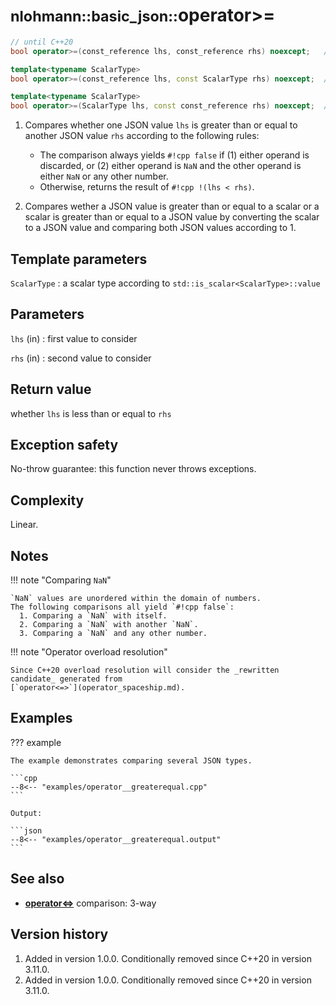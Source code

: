 # <small>nlohmann::basic_json::</small>operator>=

```cpp
// until C++20
bool operator>=(const_reference lhs, const_reference rhs) noexcept;   // (1)

template<typename ScalarType>
bool operator>=(const_reference lhs, const ScalarType rhs) noexcept;  // (2)

template<typename ScalarType>
bool operator>=(ScalarType lhs, const const_reference rhs) noexcept;  // (2)
```

1. Compares whether one JSON value `lhs` is greater than or equal to another JSON value `rhs`
   according to the following rules:
    - The comparison always yields `#!cpp false` if (1) either operand is discarded, or (2) either
      operand is `NaN` and the other operand is either `NaN` or any other number.
    - Otherwise, returns the result of `#!cpp !(lhs < rhs)`.

2. Compares wether a JSON value is greater than or equal to a scalar or a scalar is greater than or
   equal to a JSON value by converting the scalar to a JSON value and comparing both JSON values
   according to 1.

## Template parameters

`ScalarType`
:   a scalar type according to `std::is_scalar<ScalarType>::value`

## Parameters

`lhs` (in)
:   first value to consider 

`rhs` (in)
:   second value to consider 

## Return value

whether `lhs` is less than or equal to `rhs`

## Exception safety

No-throw guarantee: this function never throws exceptions.

## Complexity

Linear.

## Notes

!!! note "Comparing `NaN`"

    `NaN` values are unordered within the domain of numbers.
    The following comparisons all yield `#!cpp false`:
      1. Comparing a `NaN` with itself.
      2. Comparing a `NaN` with another `NaN`.
      3. Comparing a `NaN` and any other number.

!!! note "Operator overload resolution"

    Since C++20 overload resolution will consider the _rewritten candidate_ generated from
    [`operator<=>`](operator_spaceship.md).

## Examples

??? example

    The example demonstrates comparing several JSON types.
        
    ```cpp
    --8<-- "examples/operator__greaterequal.cpp"
    ```
    
    Output:
    
    ```json
    --8<-- "examples/operator__greaterequal.output"
    ```

## See also

- [**operator<=>**](operator_spaceship.md) comparison: 3-way

## Version history

1. Added in version 1.0.0. Conditionally removed since C++20 in version 3.11.0.
2. Added in version 1.0.0. Conditionally removed since C++20 in version 3.11.0.
